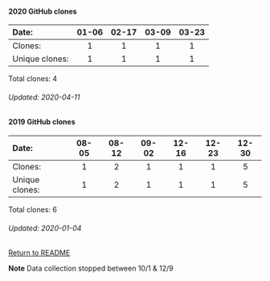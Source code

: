 #### 2020 GitHub clones
Date:		    |     01-06   |  02-17  |  03-09  |  03-23
|:---    |:---:   |:---:  |:---:  |:---: 
Clones:		  |            1       |  1      |  1      |  1
Unique   clones: |       1  |      1  |      1  |      1

Total clones: 4
###### Updated: 2020-04-11

#### 2019 GitHub clones
Date:    |        08-05   |    08-12   |   09-02  |  12-16  |  12-23 |    12-30
|:---    |:---:   |:---:  |:---:  |:---:  |:---: |:---:
Clones:  |        1       |    2       |    1  |  1      |  1     |      5  
Unique   clones:  |   1   |    2       |    1  |      1  |   1    |      5 

Total clones: 6
###### Updated: 2020-01-04

[Return to README](https://github.com/BradleyA/Start-registry-v2-script.1.0/blob/master/README.md#Start-registry-v2-script.1.0)

**Note**  Data collection stopped between 10/1 & 12/9
